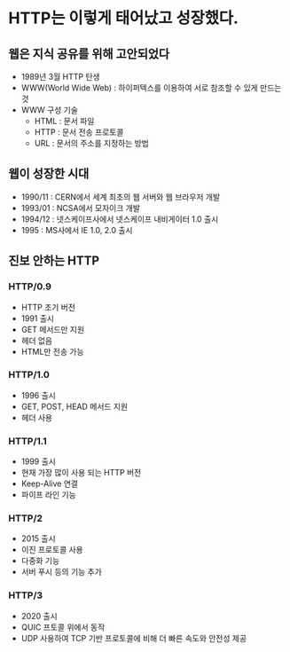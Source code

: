 # HTTP는 이렇게 태어났고 성장했다.
## 웹은 지식 공유를 위해 고안되었다
- 1989년 3월 HTTP 탄생
- WWW(World Wide Web) : 하이퍼텍스를 이용하여 서로 참조할 수 있게 만드는 것
- WWW 구성 기술
  - HTML : 문서 파일
  - HTTP : 문서 전송 프로토콜
  - URL : 문서의 주소를 지정하는 방법

## 웹이 성장한 시대
- 1990/11 : CERN에서 세계 최초의 웹 서버와 웹 브라우저 개발
- 1993/01 : NCSA에서 모자이크 개발
- 1994/12 : 넷스케이프사에서 넷스케이프 내비게이터 1.0 출시
- 1995 : MS사에서 IE 1.0, 2.0 출시

## 진보 안하는 HTTP
### HTTP/0.9
- HTTP 초기 버전
- 1991 출시
- GET 메서드만 지원
- 헤더 없음
- HTML만 전송 가능

### HTTP/1.0
- 1996 출시
- GET, POST, HEAD 메서드 지원
- 헤더 사용

### HTTP/1.1
- 1999 출시
- 현재 가장 많이 사용 되는 HTTP 버전
- Keep-Alive 연결
- 파이프 라인 기능

### HTTP/2
- 2015 출시
- 이진 프로토콜 사용
- 다중화 기능
- 서버 푸시 등의 기능 추가

### HTTP/3
- 2020 출시
- QUIC 프토콜 위에서 동작
- UDP 사용하여 TCP 기반 프로토콜에 비해 더 빠른 속도와 안전성 제공